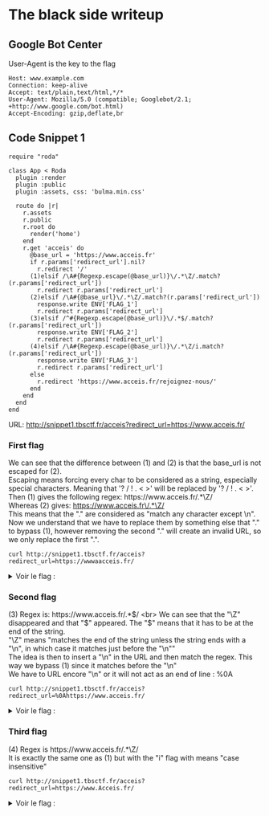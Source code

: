 # The black side writeup
## Google Bot Center
User-Agent is the key to the flag

    Host: www.example.com
    Connection: keep-alive
    Accept: text/plain,text/html,*/*
    User-Agent: Mozilla/5.0 (compatible; Googlebot/2.1; +http://www.google.com/bot.html)
    Accept-Encoding: gzip,deflate,br

## Code Snippet 1
    require "roda"
    
    class App < Roda
      plugin :render
      plugin :public
      plugin :assets, css: 'bulma.min.css'
    
      route do |r|
        r.assets
        r.public
        r.root do
          render('home')
        end
        r.get 'acceis' do
          @base_url = 'https://www.acceis.fr'
          if r.params['redirect_url'].nil?
            r.redirect '/'
          (1)elsif /\A#{Regexp.escape(@base_url)}\/.*\Z/.match?(r.params['redirect_url'])
            r.redirect r.params['redirect_url']
          (2)elsif /\A#{@base_url}\/.*\Z/.match?(r.params['redirect_url'])
            response.write ENV['FLAG_1']
            r.redirect r.params['redirect_url']
          (3)elsif /^#{Regexp.escape(@base_url)}\/.*$/.match?(r.params['redirect_url'])
            response.write ENV['FLAG_2']
            r.redirect r.params['redirect_url']
          (4)elsif /\A#{Regexp.escape(@base_url)}\/.*\Z/i.match?(r.params['redirect_url'])
            response.write ENV['FLAG_3']
            r.redirect r.params['redirect_url']
          else
            r.redirect 'https://www.acceis.fr/rejoignez-nous/'
          end
        end
      end
    end
URL: http://snippet1.tbsctf.fr/acceis?redirect_url=https://www.acceis.fr/
### First flag
We can see that the difference between (1) and (2) is that the base_url is not escaped for (2). <br>
Escaping means forcing every char to be considered as a string, especially special characters. Meaning that '? / ! . < >' will be replaced by '\? \/ \! \. \< \>'.<br>
Then (1) gives the following regex: https:\/\/www\.acceis\.fr\/.*\Z/ <br>
Whereas (2) gives: https://www.acceis.fr\/.*\Z/<br>
This means that the "." are considered as "match any character except \n". <br>
Now we understand that we have to replace them by something else that "." to bypass (1), however removing the second "." will create an invalid URL, so we only replace the first ".". <br>

    curl http://snippet1.tbsctf.fr/acceis?redirect_url=https://wwwaacceis.fr/
<details>
<summary>Voir le flag :</summary>
    
***TBS{11_f4u7_éch4pp3r_13_p01n7}***
</details>

### Second flag
(3) Regex is: https:\/\/www\.acceis\.fr\/.*$/ <br>
We can see that the "\Z" disappeared and that "$" appeared. The "$" means that it has to be at the end of the string. <br>
"\Z" means "matches the end of the string unless the string ends with a "\n", in which case it matches just before the "\n"" <br>
The idea is then to insert a "\n" in the URL and then match the regex. This way we bypass (1) since it matches before the "\n" <br>
We have to URL encore "\n" or it will not act as an end of line : %0A

    curl http://snippet1.tbsctf.fr/acceis?redirect_url=%0Ahttps://www.acceis.fr/
<details>
<summary>Voir le flag :</summary>
    
***TBS{m0d1f13ur5_37_dé11m173ur5}***
</details>

### Third flag
(4) Regex is https:\/\/www\.acceis\.fr\/.*\Z/ <br>
It is exactly the same one as (1) but with the "i" flag with means "case insensitive"

    curl http://snippet1.tbsctf.fr/acceis?redirect_url=https://www.Acceis.fr/
<details>
<summary>Voir le flag :</summary>
    
***TBS{7u_c0nn415_Un1c0d3_0o68l?}***
</details>
